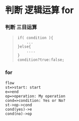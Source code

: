 # 判断  逻辑运算  for
### 判断  三目运算
>
>     if( condition ){
>         ...
>     }else{
>         ....
>     }
>     condition?true:false;
>




### for
```
flow
st=>start: start
e=>end
op=>operation: My operation
cond=>condition: Yes or No?
st->op->cond
cond(yes)->e
cond(no)->op
```
